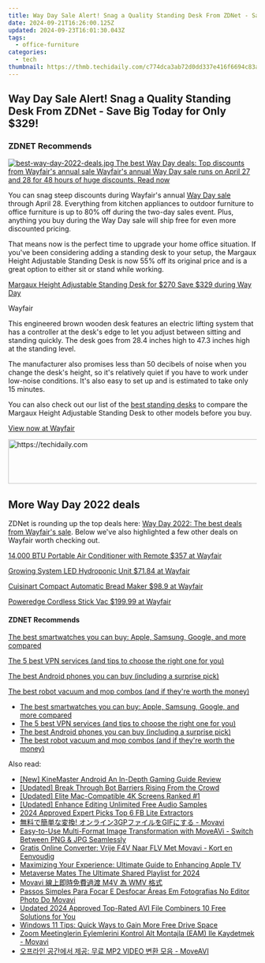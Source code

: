 ```yaml
---
title: Way Day Sale Alert! Snag a Quality Standing Desk From ZDNet - Save Big Today for Only $329!
date: 2024-09-21T16:26:00.125Z
updated: 2024-09-23T16:01:30.043Z
tags:
  - office-furniture
categories:
  - tech
thumbnail: https://thmb.techidaily.com/c774dca3ab72d0dd337e416f6694c83a3258e570406ced6f2d33110479fdae4a.jpg
---
```


## Way Day Sale Alert! Snag a Quality Standing Desk From ZDNet - Save Big Today for Only $329!

### **ZDNET** Recommends

[![best-way-day-2022-deals.jpg](https://www.zdnet.com/a/img/resize/d2387210e096ba2e5a0f57dfa6f90a503eb0d55d/2022/04/27/4e9d3b65-8c00-4cad-90b3-93ab7a00f3c0/best-way-day-2022-deals.jpg?auto=webp&fit=crop&frame=1&height=238.5&width=459) The best Way Day deals: Top discounts from Wayfair's annual sale Wayfair's annual Way Day sale runs on April 27 and 28 for 48 hours of huge discounts.  Read now](https://www.zdnet.com/article/best-way-day-deals/)

You can snag steep discounts during Wayfair's annual [Way Day sale](https://www.zdnet.com/article/best-way-day-deals/) through April 28\. Everything from kitchen appliances to outdoor furniture to office furniture is up to 80% off during the two-day sales event. Plus, anything you buy during the Way Day sale will ship free for even more discounted pricing. 

That means now is the perfect time to upgrade your home office situation. If you've been considering adding a standing desk to your setup, the Margaux Height Adjustable Standing Desk is now 55% off its original price and is a great option to either sit or stand while working. 

[Margaux Height Adjustable Standing Desk for $270 Save $329 during Way Day](https://www.anrdoezrs.net/click-9041660-15735083?url=https%3A%2F%2Fwww.wayfair.com%2Ffurniture%2Fpdp%2Fupper-square-margaux-height-adjustable-standing-desk-w006059911.html&sid=zd-%5F%5FCOM%5FCLICK%5FID%5F%5F-dtp) 

Wayfair

This engineered brown wooden desk features an electric lifting system that has a controller at the desk's edge to let you adjust between sitting and standing quickly. The desk goes from 28.4 inches high to 47.3 inches high at the standing level.

The manufacturer also promises less than 50 decibels of noise when you change the desk's height, so it's relatively quiet if you have to work under low-noise conditions. It's also easy to set up and is estimated to take only 15 minutes.

You can also check out our list of the [best standing desks](https://www.zdnet.com/home-and-office/smart-office/best-standing-desks/) to compare the Margaux Height Adjustable Standing Desk to other models before you buy. 

[View now at Wayfair](https://www.anrdoezrs.net/click-9041660-15735083?url=https%3A%2F%2Fwww.wayfair.com%2Ffurniture%2Fpdp%2Fupper-square-margaux-height-adjustable-standing-desk-w006059911.html&sid=zd-%5F%5FCOM%5FCLICK%5FID%5F%5F-dtp) 

<!-- affiliate ads begin -->
<a href="https://appsumo.8odi.net/c/5597632/2123738/7443" target="_top" id="2123738">
  <img src="//a.impactradius-go.com/display-ad/7443-2123738" border="0" alt="https://techidaily.com" width="600" height="90"/>
</a>
<img height="0" width="0" src="https://appsumo.8odi.net/i/5597632/2123738/7443" style="position:absolute;visibility:hidden;" border="0" />
<!-- affiliate ads end -->

## More Way Day 2022 deals

ZDNet is rounding up the top deals here: [Way Day 2022: The best deals from Wayfair's sale](https://www.zdnet.com/article/best-way-day-deals/). Below we've also highlighted a few other deals on Wayfair worth checking out.

[14,000 BTU Portable Air Conditioner with Remote $357 at Wayfair](https://go.shopyourlikes.com/pi/57b1affae07d0329f9a4b3b0c0954f23e94a230b?afId=614548&afCampaignId=zd-%5F%5FCOM%5FCLICK%5FID%5F%5F-dtp&afCreativeId=2993&afPlacementId=2)

[Growing System LED Hydroponic Unit $71.84 at Wayfair](https://go.shopyourlikes.com/pi/d4e43dad64d38c20e8f1d176bd2041ecc1ddc221?afId=614548&afCampaignId=zd-%5F%5FCOM%5FCLICK%5FID%5F%5F-dtp&afCreativeId=2993&afPlacementId=2)

[Cuisinart Compact Automatic Bread Maker $98.9 at Wayfair](https://go.shopyourlikes.com/pi/90aea63ece32ff26b39f377c79ae2062f8a7c587?afId=614548&afCampaignId=zd-%5F%5FCOM%5FCLICK%5FID%5F%5F-dtp&afCreativeId=2993&afPlacementId=2)

[Poweredge Cordless Stick Vac $199.99 at Wayfair](https://www.anrdoezrs.net/click-9041660-15735083?url=https%3A%2F%2Fwww.wayfair.com%2Fappliances%2Fpdp%2Fbissell-poweredge-cordless-stick-vac-bse10145.html&sid=zd-%5F%5FCOM%5FCLICK%5FID%5F%5F-dtp)

#### **ZDNET** Recommends

[The best smartwatches you can buy: Apple, Samsung, Google, and more compared](https://www.zdnet.com/article/best-smartwatch/ "The best smartwatches you can buy: Apple, Samsung, Google, and more compared")

[The 5 best VPN services (and tips to choose the right one for you)](https://www.zdnet.com/article/best-vpn/ "The 5 best VPN services (and tips to choose the right one for you)")

[The best Android phones you can buy (including a surprise pick)](https://www.zdnet.com/article/best-android-phone/ "The best Android phones you can buy (including a surprise pick)")

[The best robot vacuum and mop combos (and if they're worth the money)](https://www.zdnet.com/article/best-robot-vacuum-mop/ "The best robot vacuum and mop combos (and if they're worth the money)")

* [The best smartwatches you can buy: Apple, Samsung, Google, and more compared](https://www.zdnet.com/article/best-smartwatch/ "The best smartwatches you can buy: Apple, Samsung, Google, and more compared")
* [The 5 best VPN services (and tips to choose the right one for you)](https://www.zdnet.com/article/best-vpn/ "The 5 best VPN services (and tips to choose the right one for you)")
* [The best Android phones you can buy (including a surprise pick)](https://www.zdnet.com/article/best-android-phone/ "The best Android phones you can buy (including a surprise pick)")
* [The best robot vacuum and mop combos (and if they're worth the money)](https://www.zdnet.com/article/best-robot-vacuum-mop/ "The best robot vacuum and mop combos (and if they're worth the money)")

<ins class="adsbygoogle"
     style="display:block"
     data-ad-format="autorelaxed"
     data-ad-client="ca-pub-7571918770474297"
     data-ad-slot="1223367746"></ins>

<ins class="adsbygoogle"
     style="display:block"
     data-ad-client="ca-pub-7571918770474297"
     data-ad-slot="8358498916"
     data-ad-format="auto"
     data-full-width-responsive="true"></ins>

<span class="atpl-alsoreadstyle">Also read:</span>
<div><ul>
<li><a href="https://fox-cloud.techidaily.com/new-kinemaster-android-an-in-depth-gaming-guide-review/"><u>[New] KineMaster Android An In-Depth Gaming Guide Review</u></a></li>
<li><a href="https://youtube-blog.techidaily.com/ed-break-through-bot-barriers-rising-from-the-crowd/"><u>[Updated] Break Through Bot Barriers Rising From the Crowd</u></a></li>
<li><a href="https://fox-boxes.techidaily.com/updated-elite-mac-compatible-4k-screens-ranked-1/"><u>[Updated] Elite Mac-Compatible 4K Screens Ranked #1</u></a></li>
<li><a href="https://youtube-sure.techidaily.com/ed-enhance-editing-unlimited-free-audio-samples/"><u>[Updated] Enhance Editing Unlimited Free Audio Samples</u></a></li>
<li><a href="https://facebook-video-files.techidaily.com/2024-approved-expert-picks-top-6-fb-lite-extractors/"><u>2024 Approved Expert Picks Top 6 FB Lite Extractors</u></a></li>
<li><a href="https://win-docs.techidaily.com/1726226364277-3gpgif-movavi/"><u>無料で簡単な変換! オンライン3GPファイルをGIFにする - Movavi</u></a></li>
<li><a href="https://win-docs.techidaily.com/easy-to-use-multi-format-image-transformation-with-moveavi-switch-between-png-and-jpg-seamlessly/"><u>Easy-to-Use Multi-Format Image Transformation with MoveAVi - Switch Between PNG & JPG Seamlessly</u></a></li>
<li><a href="https://win-docs.techidaily.com/gratis-online-converter-vrije-f4v-naar-flv-met-movavi-kort-en-eenvoudig/"><u>Gratis Online Converter: Vrije F4V Naar FLV Met Movavi - Kort en Eenvoudig</u></a></li>
<li><a href="https://tech-renaissance.techidaily.com/maximizing-your-experience-ultimate-guide-to-enhancing-apple-tv/"><u>Maximizing Your Experience: Ultimate Guide to Enhancing Apple TV</u></a></li>
<li><a href="https://extra-guidance.techidaily.com/metaverse-mates-the-ultimate-shared-playlist-for-2024/"><u>Metaverse Mates The Ultimate Shared Playlist for 2024</u></a></li>
<li><a href="https://win-docs.techidaily.com/movavi-m4v-wmv/"><u>Movavi 線上即時免費過渡 M4V 為 WMV 格式</u></a></li>
<li><a href="https://win-docs.techidaily.com/passos-simples-para-focar-e-desfocar-areas-em-fotografias-no-editor-photo-do-movavi/"><u>Passos Simples Para Focar E Desfocar Áreas Em Fotografias No Editor Photo Do Movavi</u></a></li>
<li><a href="https://ai-video-tools.techidaily.com/updated-2024-approved-top-rated-avi-file-combiners-10-free-solutions-for-you/"><u>Updated 2024 Approved Top-Rated AVI File Combiners 10 Free Solutions for You</u></a></li>
<li><a href="https://win-forum.techidaily.com/windows-11-tips-quick-ways-to-gain-more-free-drive-space/"><u>Windows 11 Tips: Quick Ways to Gain More Free Drive Space</u></a></li>
<li><a href="https://win-docs.techidaily.com/zoom-meetinglerin-eylemlerini-kontrol-alt-montajla-eam-ile-kaydetmek-movavi/"><u>Zoom Meetinglerin Eylemlerini Kontrol Alt Montajla (EAM) Ile Kaydetmek - Movavi</u></a></li>
<li><a href="https://win-docs.techidaily.com/mp2-video-moveavi/"><u>오프라인 공간에서 제공: 무료 MP2 VIDEO 변환 모음 - MoveAVI</u></a></li>
</ul></div>


